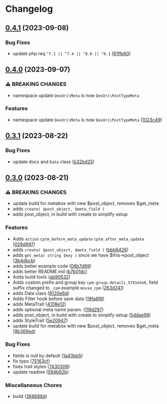 # Changelog

## [0.4.1](https://github.com/devuri/cpt-meta-box/compare/v0.4.0...v0.4.1) (2023-09-08)


### Bug Fixes

* update php req `^7.1 || ^7.4 || ^8.0 || ^8.1` ([81ffe60](https://github.com/devuri/cpt-meta-box/commit/81ffe60c2b34cbca7f2cf54c85379be09356cf80))

## [0.4.0](https://github.com/devuri/cpt-meta-box/compare/v0.3.1...v0.4.0) (2023-09-07)


### ⚠ BREAKING CHANGES

* namespace update `DevUri\Meta` is now `DevUri\PostTypeMeta`

### Features

* namespace update `DevUri\Meta` is now `DevUri\PostTypeMeta` ([1023c49](https://github.com/devuri/cpt-meta-box/commit/1023c49cb8d20a1c2c5f5c622717abd56dcf74de))

## [0.3.1](https://github.com/devuri/cpt-meta-box/compare/v0.3.0...v0.3.1) (2023-08-22)


### Bug Fixes

* update docs and `Data` class ([b32bd25](https://github.com/devuri/cpt-meta-box/commit/b32bd2593bf7efbf818dcb59b5fd3a29c9bd1baf))

## [0.3.0](https://github.com/devuri/cpt-meta-box/compare/v0.2.3...v0.3.0) (2023-08-21)


### ⚠ BREAKING CHANGES

* update build for metabox with new $post_object, removes $get_meta
* adds `create( $post_object, $meta_field )`
* adds post_object, in build with create to simplify setup

### Features

* Adds `action` `cptm_before_meta_update` `cptm_after_meta_update` ([028d997](https://github.com/devuri/cpt-meta-box/commit/028d99776c3ca2ed9856c5ce157fa0d0e48731e7))
* adds `create( $post_object, $meta_field )` ([bbb8426](https://github.com/devuri/cpt-meta-box/commit/bbb8426db1b3d929abfa968b275fce0a0b406808))
* adds `get_meta( string $key )` since we have $this-&gt;post_object ([3b4dbcb](https://github.com/devuri/cpt-meta-box/commit/3b4dbcb246cfb0789a6ab33ae1bc55804e21aaa1))
* adds better example code ([06b7d89](https://github.com/devuri/cpt-meta-box/commit/06b7d89596bdb63a40063f93155e5c58add90edb))
* adds better README.md ([b7b01dc](https://github.com/devuri/cpt-meta-box/commit/b7b01dcabc91c535252f6040bd99a8b1c47f7348))
* Adds build tools ([ab90532](https://github.com/devuri/cpt-meta-box/commit/ab905321aa01e6129ad31894f7be681ce50a4e0e))
* Adds custom prefix and group key `cpm-group-details_5791e5e6`, field suffix changed to `_cpm` example `movie_cpm` ([263d241](https://github.com/devuri/cpt-meta-box/commit/263d2410c4a0a096371410cef79a672ba61e6060))
* adds Data class ([8120e6d](https://github.com/devuri/cpt-meta-box/commit/8120e6de5eafbcb6cd3197ad849f3d610b4a4bcb))
* Adds Filter hook before save data ([19fa6f6](https://github.com/devuri/cpt-meta-box/commit/19fa6f685ace5cd7c2ec643e74da939438c628ea))
* adds MetaTrait ([4318e12](https://github.com/devuri/cpt-meta-box/commit/4318e1277bde77e5b4950717108a0a2a4b4c5bcb))
* adds optional meta name param. ([119d297](https://github.com/devuri/cpt-meta-box/commit/119d297ee93411a27d3059b8edf587c3d4db4ea7))
* adds post_object, in build with create to simplify setup ([5ddae98](https://github.com/devuri/cpt-meta-box/commit/5ddae988ac51fef0191ba72bf942cd5c9bd95859))
* adds StyleTrait ([5e20947](https://github.com/devuri/cpt-meta-box/commit/5e20947c170d3e91a1bd1eea8aea9e3578cdb520))
* update build for metabox with new $post_object, removes $get_meta ([9b369ed](https://github.com/devuri/cpt-meta-box/commit/9b369eda2ded3c03d8c2ed96cb3462c0e100a862))


### Bug Fixes

* fields is null by default ([1a43bb5](https://github.com/devuri/cpt-meta-box/commit/1a43bb50585202218708af2dc4eda0638578ba0a))
* fix typo ([75163cf](https://github.com/devuri/cpt-meta-box/commit/75163cfb87494f1ed19692ba5cf2ed19eac27542))
* fixes trait styles ([7430309](https://github.com/devuri/cpt-meta-box/commit/7430309bdf2874364efe75614e85a4406d26f0fb))
* update readme ([594b92b](https://github.com/devuri/cpt-meta-box/commit/594b92b425fd3aa875ccfbe2a59ddb9f09465826))


### Miscellaneous Chores

* build ([368688d](https://github.com/devuri/cpt-meta-box/commit/368688da26f6ffd343dbeb7ccd4aca1bb6ccd729))

